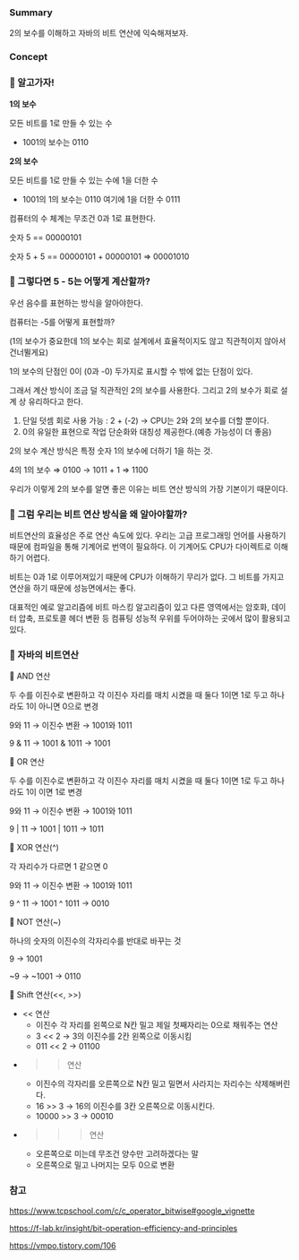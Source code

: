 ### Summary

2의 보수를 이해하고 자바의 비트 연산에 익숙해져보자.

### Concept

### 🚀 알고가자!

**1의 보수**

모든 비트를 1로 만들 수 있는 수

- 1001의 보수는 0110

**2의 보수**

모든 비트를 1로 만들 수 있는 수에 1을 더한 수

- 1001의 1의 보수는 0110 여기에 1을 더한 수 0111

컴퓨터의 수 체계는 무조건 0과 1로 표현한다.

숫자 5 == 00000101

숫자 5 + 5 == 00000101 + 00000101 ⇒ 00001010

### 🚀 그렇다면 5 - 5는 어떻게 계산할까?

우선 음수를 표현하는 방식을 알아야한다.

컴퓨터는 -5를 어떻게 표현할까?

(1의 보수가 중요한데 1의 보수는 회로 설계에서 효율적이지도 않고 직관적이지 않아서 건너뛸게요)

1의 보수의 단점인 0이 (0과 -0) 두가지로 표시할 수 밖에 없는 단점이 있다.

그래서 계산 방식이 조금 덜 직관적인 2의 보수를 사용한다. 그리고 2의 보수가 회로 설계 상 유리하다고 한다.

1. 단일 덧셈 회로 사용 가능 : 2 + (-2) → CPU는 2와 2의 보수를 더할 뿐이다.
2. 0의 유일한 표현으로 작업 단순화와 대칭성 제공한다.(예층 가능성이 더 좋음)

2의 보수 계산 방식은 특정 숫자 1의 보수에 더하기 1을 하는 것.

4의 1의 보수 ⇒ 0100 → 1011 + 1 ⇒ 1100

우리가 이렇게 2의 보수를 알면 좋은 이유는 비트 연산 방식의 가장 기본이기 때문이다. 

### 🚀 그럼 우리는 비트 연산 방식을 왜 알아야할까?

비트연산의 효율성은 주로 연산 속도에 있다. 우리는 고급 프로그래밍 언어를 사용하기 때문에 컴파일을 통해 기계어로 번역이 필요하다. 이 기계어도 CPU가 다이렉트로 이해하기 어렵다.

비트는 0과 1로 이루어져있기 때문에 CPU가 이해하기 무리가 없다. 그 비트를 가지고 연산을 하기 때문에 성능면에서는 좋다.

대표적인 예로 알고리즘에 비트 마스킹 알고리즘이 있고 다른 영역에서는 암호화, 데이터 압축, 프로토콜 헤더 변환 등 컴퓨팅 성능적 우위를 두어야하는 곳에서 많이 활용되고 있다.

### 🚀 자바의 비트연산

🍎 AND 연산

두 수를 이진수로 변환하고 각 이진수 자리를 매치 시켰을 때 둘다 1이면 1로 두고 하나라도 1이 아니면 0으로 변경

9와 11 → 이진수 변환 → 1001와 1011 

9 & 11 → 1001 & 1011 → 1001

🍎 OR 연산

두 수를 이진수로 변환하고 각 이진수 자리를 매치 시켰을 때 둘다 1이면 1로 두고 하나라도 1이 이면 1로 변경

9와 11 → 이진수 변환 → 1001와 1011 

9 | 11 → 1001 | 1011 → 1011

🍎 XOR 연산(^)

각 자리수가 다르면 1 같으면 0 

9와 11 → 이진수 변환 → 1001와 1011 

9 ^ 11 → 1001 ^ 1011 → 0010

🍎 NOT 연산(~)

하나의 숫자의 이진수의 각자리수를 반대로 바꾸는 것 

9 → 1001

~9 → ~1001 → 0110

🍎 Shift 연산(<<, >>)

- << 연산
    - 이진수 각 자리를 왼쪽으로 N칸 밀고 제일 첫째자리는 0으로 채워주는 연산
    - 3 << 2 → 3의 이진수를 2칸 왼쪽으로 이동시킴
    - 011 << 2 → 01100
- >> 연산
    - 이진수의 각자리를 오른쪽으로 N칸 밀고 밀면서 사라지는 자리수는 삭제해버린다.
    - 16 >> 3 → 16의 이진수를 3칸 오른쪽으로 이동시킨다.
    - 10000 >> 3 → 00010
- >>> 연산
    - 오른쪽으로 미는데 무조건 양수만 고려하겠다는 말
    - 오른쪽으로 밀고 나머지는 모두 0으로 변환

### 참고

https://www.tcpschool.com/c/c_operator_bitwise#google_vignette

https://f-lab.kr/insight/bit-operation-efficiency-and-principles

https://vmpo.tistory.com/106